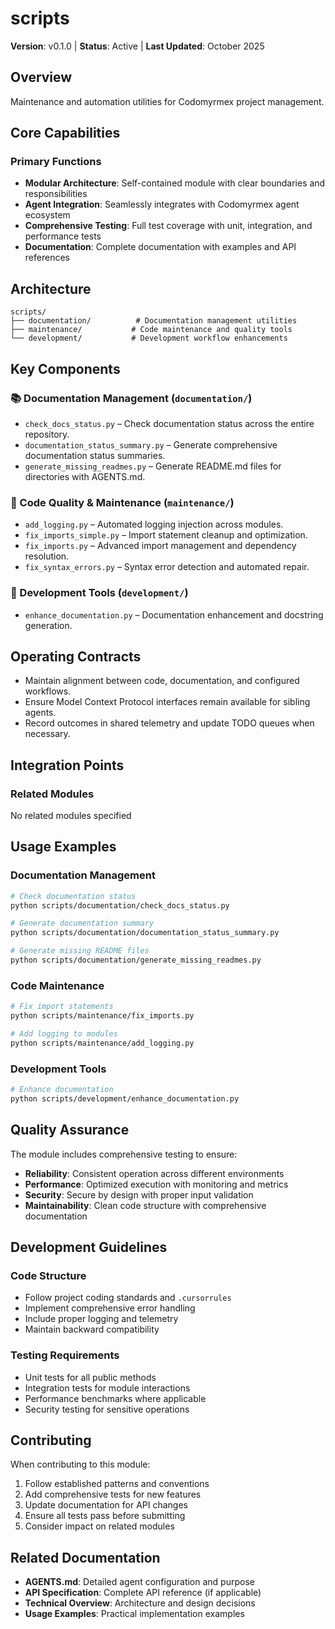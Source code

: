 # scripts

**Version**: v0.1.0 | **Status**: Active | **Last Updated**: October 2025

## Overview

Maintenance and automation utilities for Codomyrmex project management.

## Core Capabilities

### Primary Functions

- **Modular Architecture**: Self-contained module with clear boundaries and responsibilities
- **Agent Integration**: Seamlessly integrates with Codomyrmex agent ecosystem
- **Comprehensive Testing**: Full test coverage with unit, integration, and performance tests
- **Documentation**: Complete documentation with examples and API references

## Architecture

```
scripts/
├── documentation/          # Documentation management utilities
├── maintenance/           # Code maintenance and quality tools
└── development/           # Development workflow enhancements
```

## Key Components

### 📚 Documentation Management (`documentation/`)

- `check_docs_status.py` – Check documentation status across the entire repository.
- `documentation_status_summary.py` – Generate comprehensive documentation status summaries.
- `generate_missing_readmes.py` – Generate README.md files for directories with AGENTS.md.

### 🔧 Code Quality & Maintenance (`maintenance/`)

- `add_logging.py` – Automated logging injection across modules.
- `fix_imports_simple.py` – Import statement cleanup and optimization.
- `fix_imports.py` – Advanced import management and dependency resolution.
- `fix_syntax_errors.py` – Syntax error detection and automated repair.

### 🚀 Development Tools (`development/`)

- `enhance_documentation.py` – Documentation enhancement and docstring generation.

## Operating Contracts

- Maintain alignment between code, documentation, and configured workflows.
- Ensure Model Context Protocol interfaces remain available for sibling agents.
- Record outcomes in shared telemetry and update TODO queues when necessary.

## Integration Points

### Related Modules

No related modules specified

## Usage Examples

### Documentation Management

```bash
# Check documentation status
python scripts/documentation/check_docs_status.py

# Generate documentation summary
python scripts/documentation/documentation_status_summary.py

# Generate missing README files
python scripts/documentation/generate_missing_readmes.py
```

### Code Maintenance

```bash
# Fix import statements
python scripts/maintenance/fix_imports.py

# Add logging to modules
python scripts/maintenance/add_logging.py
```

### Development Tools

```bash
# Enhance documentation
python scripts/development/enhance_documentation.py
```

## Quality Assurance

The module includes comprehensive testing to ensure:

- **Reliability**: Consistent operation across different environments
- **Performance**: Optimized execution with monitoring and metrics
- **Security**: Secure by design with proper input validation
- **Maintainability**: Clean code structure with comprehensive documentation

## Development Guidelines

### Code Structure

- Follow project coding standards and `.cursorrules`
- Implement comprehensive error handling
- Include proper logging and telemetry
- Maintain backward compatibility

### Testing Requirements

- Unit tests for all public methods
- Integration tests for module interactions
- Performance benchmarks where applicable
- Security testing for sensitive operations

## Contributing

When contributing to this module:

1. Follow established patterns and conventions
2. Add comprehensive tests for new features
3. Update documentation for API changes
4. Ensure all tests pass before submitting
5. Consider impact on related modules

## Related Documentation

- **AGENTS.md**: Detailed agent configuration and purpose
- **API Specification**: Complete API reference (if applicable)
- **Technical Overview**: Architecture and design decisions
- **Usage Examples**: Practical implementation examples
